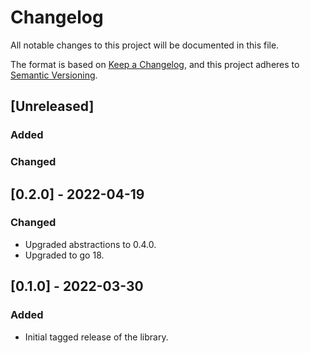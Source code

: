 # Changelog

All notable changes to this project will be documented in this file.

The format is based on [Keep a Changelog](https://keepachangelog.com/en/1.0.0/),
and this project adheres to [Semantic Versioning](https://semver.org/spec/v2.0.0.html).

## [Unreleased]

### Added

### Changed

## [0.2.0] - 2022-04-19

### Changed

- Upgraded abstractions to 0.4.0.
- Upgraded to go 18.

## [0.1.0] - 2022-03-30

### Added

- Initial tagged release of the library.
